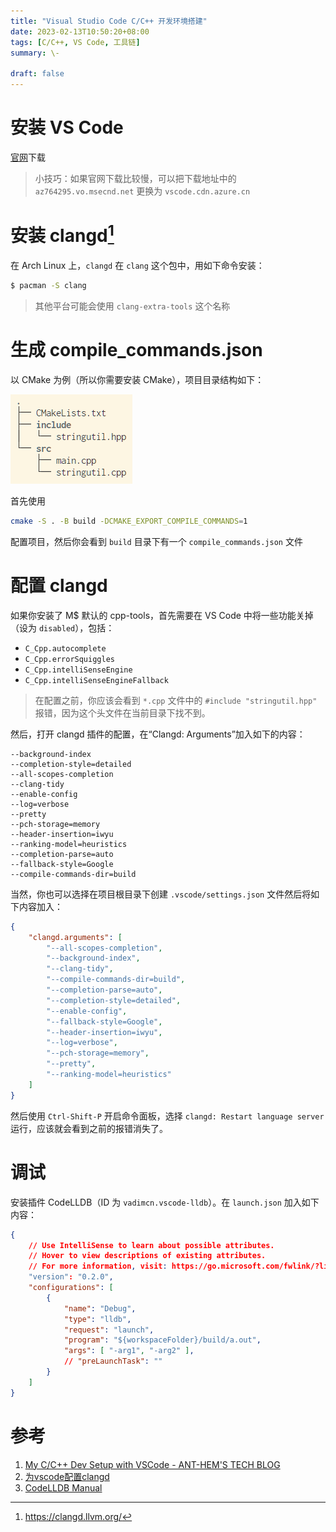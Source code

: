 ```yaml
---
title: "Visual Studio Code C/C++ 开发环境搭建"
date: 2023-02-13T10:50:20+08:00
tags: [C/C++, VS Code, 工具链]
summary: \-

draft: false
---
```


# 安装 VS Code

[官网](https://code.visualstudio.com)下载

> 小技巧：如果官网下载比较慢，可以把下载地址中的 `az764295.vo.msecnd.net` 更换为 `vscode.cdn.azure.cn`

# 安装 clangd[^clangd-homepage]

[^clangd-homepage]: https://clangd.llvm.org/

在 Arch Linux 上，`clangd` 在 `clang` 这个包中，用如下命令安装：

```bash
$ pacman -S clang
```

> 其他平台可能会使用 `clang-extra-tools` 这个名称


# 生成 compile\_commands.json

以 CMake 为例（所以你需要安装 CMake），项目目录结构如下：

![项目目录结构](./images/project-structure.png)

首先使用

```bash
cmake -S . -B build -DCMAKE_EXPORT_COMPILE_COMMANDS=1
```

配置项目，然后你会看到 `build` 目录下有一个 `compile_commands.json` 文件

# 配置 clangd

如果你安装了 M$ 默认的 cpp-tools，首先需要在 VS Code 中将一些功能关掉（设为 `disabled`），包括：

- `C_Cpp.autocomplete`
- `C_Cpp.errorSquiggles`
- `C_Cpp.intelliSenseEngine`
- `C_Cpp.intelliSenseEngineFallback`

> 在配置之前，你应该会看到 `*.cpp` 文件中的 `#include "stringutil.hpp"` 报错，因为这个头文件在当前目录下找不到。

然后，打开 clangd 插件的配置，在“Clangd: Arguments”加入如下的内容：

```text
--background-index
--completion-style=detailed
--all-scopes-completion
--clang-tidy
--enable-config
--log=verbose
--pretty
--pch-storage=memory
--header-insertion=iwyu
--ranking-model=heuristics
--completion-parse=auto
--fallback-style=Google
--compile-commands-dir=build
```

当然，你也可以选择在项目根目录下创建 `.vscode/settings.json` 文件然后将如下内容加入：

```json
{
    "clangd.arguments": [
        "--all-scopes-completion",
        "--background-index",
        "--clang-tidy",
        "--compile-commands-dir=build",
        "--completion-parse=auto",
        "--completion-style=detailed",
        "--enable-config",
        "--fallback-style=Google",
        "--header-insertion=iwyu",
        "--log=verbose",
        "--pch-storage=memory",
        "--pretty",
        "--ranking-model=heuristics"
    ]
}
```

然后使用 `Ctrl-Shift-P` 开启命令面板，选择 `clangd: Restart language server` 运行，应该就会看到之前的报错消失了。

# 调试

安装插件 CodeLLDB（ID 为 `vadimcn.vscode-lldb`）。在 `launch.json` 加入如下内容：

```json
{
    // Use IntelliSense to learn about possible attributes.
    // Hover to view descriptions of existing attributes.
    // For more information, visit: https://go.microsoft.com/fwlink/?linkid=830387
    "version": "0.2.0",
    "configurations": [
        {
            "name": "Debug",
            "type": "lldb",
            "request": "launch",
            "program": "${workspaceFolder}/build/a.out",
            "args": [ "-arg1", "-arg2" ],
            // "preLaunchTask": ""
        }
    ]
}
```

# 参考

1. [My C/C++ Dev Setup with VSCode - ANT-HEM'S TECH BLOG](https://ahemery.dev/2020/08/24/c-cpp-vscode/)
2. [为vscode配置clangd](https://juejin.cn/post/7126880493668139021)
3. [CodeLLDB Manual](https://github.com/vadimcn/codelldb/blob/v1.9.0/MANUAL.md)
